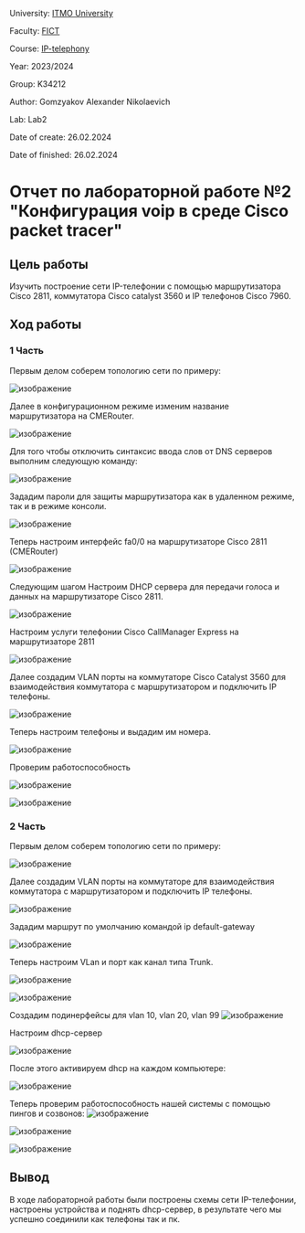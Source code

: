 University: [ITMO University](https://itmo.ru/ru/)

Faculty: [FICT](https://fict.itmo.ru)

Course: [IP-telephony](https://github.com/itmo-ict-faculty/ip-telephony)

Year: 2023/2024

Group: K34212

Author: Gomzyakov Alexander Nikolaevich

Lab: Lab2

Date of create: 26.02.2024

Date of finished: 26.02.2024

# Отчет по лабораторной работе №2 "Конфигурация voip в среде Сisco packet tracer" #

## Цель работы ##
Изучить построение сети IP-телефонии с помощью маршрутизатора Cisco 2811, коммутатора Cisco catalyst 3560 и IP телефонов Cisco 7960.

## Ход работы ##

### 1 Часть ###
Первым делом соберем топологию сети по примеру:

![изображение](https://github.com/fiji6479/2023_2024-ip-telephony-k34212-Gomzyakov-Alexander/assets/71012423/98531c81-77b2-4bc0-a35f-740c9df94432)

Далее в конфигурационном режиме изменим название маршрутизатора на CMERouter.

![изображение](https://github.com/fiji6479/2023_2024-ip-telephony-k34212-Gomzyakov-Alexander/assets/71012423/624bfb23-e232-4482-9c1d-956c2843b19f)

Для того чтобы отключить синтаксис ввода слов от DNS серверов выполним следующую команду:

![изображение](https://github.com/fiji6479/2023_2024-ip-telephony-k34212-Gomzyakov-Alexander/assets/71012423/478a7df4-4329-4b27-ba6e-dc19975ce25c)

Зададим пароли для защиты маршрутизатора как в удаленном режиме, так и в режиме консоли.

![изображение](https://github.com/fiji6479/2023_2024-ip-telephony-k34212-Gomzyakov-Alexander/assets/71012423/6e7c7e3e-0533-401c-9e93-0e63b4dfeda4)

Теперь настроим интерфейс fa0/0 на маршрутизаторе Cisco 2811 (CMERouter)

![изображение](https://github.com/fiji6479/2023_2024-ip-telephony-k34212-Gomzyakov-Alexander/assets/71012423/de2cfa56-0472-4244-8b79-5689ced3a206)

Следующим шагом Настроим DHCP сервера для передачи голоса и данных на маршрутизаторе Cisco 2811.

![изображение](https://github.com/fiji6479/2023_2024-ip-telephony-k34212-Gomzyakov-Alexander/assets/71012423/caeca547-d8b9-4432-9e56-a1fe9f9fba8b)

Настроим услуги телефонии Cisco CallManager Express на маршрутизаторе 2811

![изображение](https://github.com/fiji6479/2023_2024-ip-telephony-k34212-Gomzyakov-Alexander/assets/71012423/bf475d13-8f24-4f49-b542-cb210b8c6d6d)

Далее создадим VLAN порты на коммутаторе Cisco Catalyst 3560 для взаимодействия коммутатора с маршрутизатором и подключить IP телефоны.

![изображение](https://github.com/fiji6479/2023_2024-ip-telephony-k34212-Gomzyakov-Alexander/assets/71012423/aac4657a-bcb1-42ca-850c-a30a18a388c1)

Теперь настроим телефоны и выдадим им номера.

![изображение](https://github.com/fiji6479/2023_2024-ip-telephony-k34212-Gomzyakov-Alexander/assets/71012423/02a9885d-5707-4587-8eef-4b197f50243a)

Проверим работоспособность

![изображение](https://github.com/fiji6479/2023_2024-ip-telephony-k34212-Gomzyakov-Alexander/assets/71012423/091f5ce6-185a-41e4-b380-d17473af92ce)

![изображение](https://github.com/fiji6479/2023_2024-ip-telephony-k34212-Gomzyakov-Alexander/assets/71012423/d939b519-2666-4095-ac4e-4a195017158c)

### 2 Часть ###
Первым делом соберем топологию сети по примеру:

![изображение](https://github.com/fiji6479/2023_2024-ip-telephony-k34212-Gomzyakov-Alexander/assets/71012423/b8e06636-b5c8-4409-a5d8-f582cd6450f0)

Далее создадим VLAN порты на коммутаторе для взаимодействия коммутатора с маршрутизатором и подключить IP телефоны.

![изображение](https://github.com/fiji6479/2023_2024-ip-telephony-k34212-Gomzyakov-Alexander/assets/71012423/66723460-d6ff-4d21-b3b2-09f263df3b06)

Зададим маршрут по умолчанию командой ip default-gateway

![изображение](https://github.com/fiji6479/2023_2024-ip-telephony-k34212-Gomzyakov-Alexander/assets/71012423/72ac707b-09eb-4ef0-8a9f-d0c2cdf43bd4)

Теперь настроим VLan и порт как канал типа Trunk.

![изображение](https://github.com/fiji6479/2023_2024-ip-telephony-k34212-Gomzyakov-Alexander/assets/71012423/2f5da454-4317-4768-840e-07f2cd03fc64)

![изображение](https://github.com/fiji6479/2023_2024-ip-telephony-k34212-Gomzyakov-Alexander/assets/71012423/938916e1-6aea-4007-a6c3-c429d1289f25)

Создадим подинерфейсы для vlan 10, vlan 20, vlan 99 
![изображение](https://github.com/fiji6479/2023_2024-ip-telephony-k34212-Gomzyakov-Alexander/assets/71012423/e995376b-0049-4504-abbf-ea66d2cc6824)

Настроим dhcp-сервер

![изображение](https://github.com/fiji6479/2023_2024-ip-telephony-k34212-Gomzyakov-Alexander/assets/71012423/5afdebef-6f25-4448-8831-c09952247c89)

После этого активируем dhcp  на каждом компьютере:

![изображение](https://github.com/fiji6479/2023_2024-ip-telephony-k34212-Gomzyakov-Alexander/assets/71012423/776a7848-e85a-4019-835e-890630c5e38c)

Теперь проверим работоспособность нашей системы с помощью пингов и созвонов:
![изображение](https://github.com/fiji6479/2023_2024-ip-telephony-k34212-Gomzyakov-Alexander/assets/71012423/93f538ae-a641-4469-94ff-b8ac2ff6a480)

![изображение](https://github.com/fiji6479/2023_2024-ip-telephony-k34212-Gomzyakov-Alexander/assets/71012423/7e1362c3-16f4-4868-b879-422996225efa)

![изображение](https://github.com/fiji6479/2023_2024-ip-telephony-k34212-Gomzyakov-Alexander/assets/71012423/4cd4d694-38f1-4a58-a95d-8726037acb9a)



## Вывод ##
В ходе лабораторной работы были построены схемы сети IP-телефонии, настроены устройства и поднять dhcp-сервер, в результате чего мы успешно соединили как телефоны так и пк.
